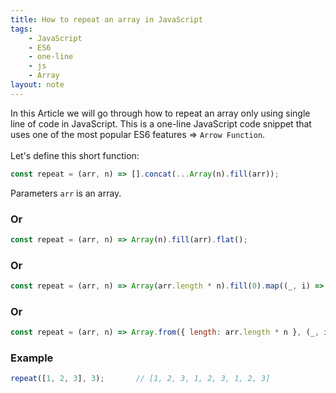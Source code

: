 ```yaml
---
title: How to repeat an array in JavaScript
tags:
    - JavaScript
    - ES6
    - one-line
    - js
    - Array
layout: note
---
```




In this Article we will go through how to repeat an array only using single line of code in JavaScript.
This is a one-line JavaScript code snippet that uses one of the most popular ES6 features => `Arrow Function`.
<br/>
<br/>
Let's define this short function:

```js {.wrap}
const repeat = (arr, n) => [].concat(...Array(n).fill(arr));
```
Parameters `arr` is an array.




### Or

```js {.wrap}
const repeat = (arr, n) => Array(n).fill(arr).flat();
```

### Or

```js {.wrap}
const repeat = (arr, n) => Array(arr.length * n).fill(0).map((_, i) => arr[i % arr.length]);
```

### Or

```js {.wrap}
const repeat = (arr, n) => Array.from({ length: arr.length * n }, (_, i) => arr[i % arr.length]);
```

### Example

```js {.wrap}
repeat([1, 2, 3], 3);       // [1, 2, 3, 1, 2, 3, 1, 2, 3]
```